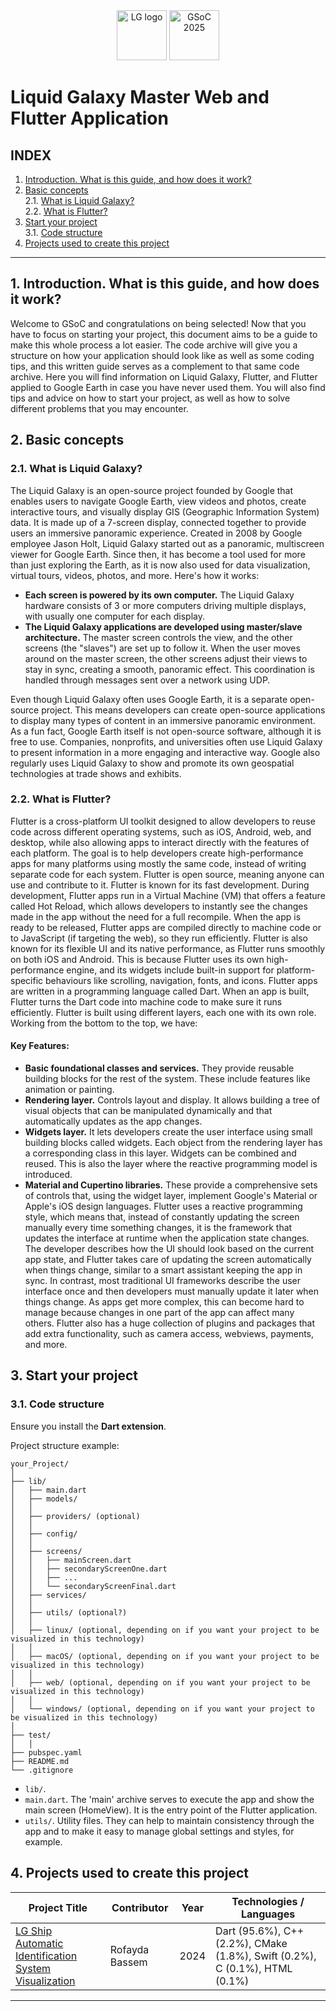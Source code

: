 <div><center>
<img src="https://blogger.googleusercontent.com/img/b/R29vZ2xl/AVvXsEjzI4JzY6oUy-dQaiW-HLmn5NQ7qiw7NUOoK-2cDU9cI6JwhPrNv0EkCacuKWFViEgXYrCFzlbCtHZQffY6a73j6_ATFjfeU7r6OxXxN5K8sGjfOlp3vvd6eCXZrozlu34fUG5_cKHmzZWa4axb-vJRKjLr2tryz0Zw30gTv3S0ET57xsCiD25WMPn3wA/s800/LIQUIDGALAXYLOGO.png" height="80" alt="LG logo"> <img src="https://media.licdn.com/dms/image/v2/D5622AQFBOm69p-dqTw/feedshare-shrink_800/feedshare-shrink_800/0/1726943125286?e=2147483647&v=beta&t=lb1DLkLO9TE_f32YzmFLJc7QxIMUEvBjZdu2IvImTdw" height="80" alt="GSoC 2025">
</center></div>


# Liquid Galaxy Master Web and Flutter Application 


## INDEX

1. [Introduction. What is this guide, and how does it work?](#id1)
2. [Basic concepts](#id2)  
   2.1. [What is Liquid Galaxy?](#id21)  
   2.2. [What is Flutter?](#id22)  
3. [Start your project](#id3)  
   3.1. [Code structure](#id31)  
4. [Projects used to create this project](#id4)  

---

<h2 id="id1"> 1. Introduction. What is this guide, and how does it work? </h2>

Welcome to GSoC and congratulations on being selected! Now that you have to focus on starting your project, this document aims to be a guide to make this whole process a lot easier.
The code archive will give you a structure on how your application should look like as well as some coding tips, and this written guide serves as a complement to that same code archive. Here you will find information on Liquid Galaxy, Flutter, and Flutter applied to Google Earth in case you have never used them. You will also find tips and advice on how to start your project, as well as how to solve different problems that you may encounter.


<h2 id="id2"> 2. Basic concepts </h2>

<h3 id="id21"> 2.1. What is Liquid Galaxy? </h3>
The Liquid Galaxy is an open-source project founded by Google that enables users to navigate Google Earth, view videos and photos, create interactive tours, and visually display GIS (Geographic Information System) data. It is made up of a 7-screen display, connected together to provide users an immersive panoramic experience. Created in 2008 by Google employee Jason Holt, Liquid Galaxy started out as a panoramic, multiscreen viewer for Google Earth. Since then, it has become a tool used for more than just exploring the Earth, as it is now also used for data visualization, virtual tours, videos, photos, and more. Here's how it works:

- **Each screen is powered by its own computer.**  The Liquid Galaxy hardware consists of 3 or more computers driving multiple displays, with usually one computer for each display.
- **The Liquid Galaxy applications are developed using master/slave architecture.** The master screen controls the view, and the other screens (the "slaves") are set up to follow it. When the user moves around on the master screen, the other screens adjust their views to stay in sync, creating a smooth, panoramic effect. This coordination is handled through messages sent over a network using UDP.

Even though Liquid Galaxy often uses Google Earth, it is a separate open-source project. This means developers can create open-source applications to display many types of content in an immersive panoramic environment. As a fun fact, Google Earth itself is not open-source software, although it is free to use.
Companies, nonprofits, and universities often use Liquid Galaxy to present information in a more engaging and interactive way. Google also regularly uses Liquid Galaxy to show and promote its own geospatial technologies at trade shows and exhibits.

<h3 id="id22"> 2.2. What is Flutter? </h3>

Flutter is a cross-platform UI toolkit designed to allow developers to reuse code across different operating systems, such as iOS, Android, web, and desktop, while also allowing apps to interact directly with the features of each platform. The goal is to help developers create high-performance apps for many platforms using mostly the same code, instead of writing separate code for each system. Flutter is open source, meaning anyone can use and contribute to it.
Flutter is known for its fast development. During development, Flutter apps run in a Virtual Machine (VM) that offers a feature called Hot Reload, which allows developers to instantly see the changes made in the app without the need for a full recompile. When the app is ready to be released, Flutter apps are compiled directly to machine code or to JavaScript (if targeting the web), so they run efficiently. Flutter is also known for its flexible UI and its native performance, as Flutter runs smoothly on both iOS and Android. This is because Flutter uses its own high-performance engine, and its widgets include built-in support for platform-specific behaviours like scrolling, navigation, fonts, and icons.
Flutter apps are written in a programming language called Dart. When an app is built, Flutter turns the Dart code into machine code to make sure it runs efficiently. Flutter is built using different layers, each one with its own role. Working from the bottom to the top, we have:

#### Key Features:

- **Basic foundational classes and services.** They provide reusable building blocks for the rest of the system. These include features like animation or painting.
- **Rendering layer.** Controls layout and display. It allows building a tree of visual objects that can be manipulated dynamically and that automatically updates as the app changes.
- **Widgets layer.** It lets developers create the user interface using small building blocks called widgets. Each object from the rendering layer has a corresponding class in this layer. Widgets can be combined and reused. This is also the layer where the reactive programming model is introduced.
- **Material and Cupertino libraries.** These provide a comprehensive sets of controls that, using the widget layer, implement Google's Material or Apple's iOS design languages.
Flutter uses a reactive programming style, which means that, instead of constantly updating the screen manually every time something changes, it is the framework that updates the interface at runtime when the application state changes. The developer describes how the UI should look based on the current app state, and Flutter takes care of updating the screen automatically when things change, similar to a smart assistant keeping the app in sync.
In contrast, most traditional UI frameworks describe the user interface once and then developers must manually update it later when things change. As apps get more complex, this can become hard to manage because changes in one part of the app can affect many others. Flutter also has a huge collection of plugins and packages that add extra functionality, such as camera access, webviews, payments, and more.


<h2 id="id3"> 3. Start your project </h2>

<h3 id="id31"> 3.1. Code structure </h3>

Ensure you install the **Dart extension**.

Project structure example:

```plaintext
your_Project/
│
├── lib/
│   ├── main.dart
│   ├── models/
│   │
│   ├── providers/ (optional)
│   │
│   ├── config/
│   │
│   ├── screens/
│   │   ├── mainScreen.dart
│   │   ├── secondaryScreenOne.dart
│   │   ├── ...
│   │   └── secondaryScreenFinal.dart
│   ├── services/
│   │
│   ├── utils/ (optional?)
│   │
│   ├── linux/ (optional, depending on if you want your project to be visualized in this technology)
│   │
│   ├── macOS/ (optional, depending on if you want your project to be visualized in this technology)
│   │
│   ├── web/ (optional, depending on if you want your project to be visualized in this technology)
│   │
│   └── windows/ (optional, depending on if you want your project to be visualized in this technology)
│
├── test/
│   │
├── pubspec.yaml
├── README.md
└── .gitignore
```

- `lib/`.
- `main.dart`. The 'main' archive serves to execute the app and show the main screen (HomeView). It is the entry point of the Flutter application.
- `utils/`. Utility files. They can help to maintain consistency through the app and to make it easy to manage global settings and styles, for example.


<h2 id="id4"> 4. Projects used to create this project </h2>

| Project Title | Contributor | Year | Technologies / Languages |
|---------------|-------------|------|---------------------------|
| [LG Ship Automatic Identification System Visualization](https://github.com/LiquidGalaxyLAB/LG-Ship-Automatic-Identification-System-visualization) | Rofayda Bassem | 2024 | Dart (95.6%), C++ (2.2%), CMake (1.8%), Swift (0.2%), C (0.1%), HTML (0.1%) |

---

